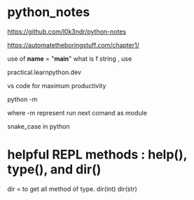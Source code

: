 # python_notes

https://github.com/l0k3ndr/python-notes

https://automatetheboringstuff.com/chapter1/

use of __name__ = "__main__"
what is f string , use

practical.learnpython.dev

vs code for maximum productivity

python -m <module-name>

where -m represent run next comand as module 
  
snake_case in python 

# helpful REPL methods : help(), type(), and dir()

dir = to get all method of type.
dir(int)
dir(str)
 
